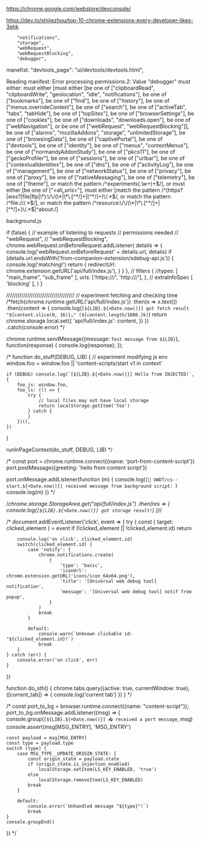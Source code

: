 https://chrome.google.com/webstore/devconsole/

https://dev.to/shijiezhou/top-10-chrome-extensions-every-developer-likes-3ehk

		"notifications",
		"storage",
		"webRequest",
		"webRequestBlocking",
		"debugger",


manefist:
	"devtools_page": "ui/devtools/devtools.html",



Reading manifest: Error processing permissions.2: Value "debugger" must either: must either [must either [be one of ["clipboardRead", "clipboardWrite", "geolocation", "idle", "notifications"], be one of ["bookmarks"], be one of ["find"], be one of ["history"], be one of ["menus.overrideContext"], be one of ["search"], be one of ["activeTab", "tabs", "tabHide"], be one of ["topSites"], be one of ["browserSettings"], be one of ["cookies"], be one of ["downloads", "downloads.open"], be one of ["webNavigation"], or be one of ["webRequest", "webRequestBlocking"]], be one of ["alarms", "mozillaAddons", "storage", "unlimitedStorage"], be one of ["browsingData"], be one of ["captivePortal"], be one of ["devtools"], be one of ["identity"], be one of ["menus", "contextMenus"], be one of ["normandyAddonStudy"], be one of ["pkcs11"], be one of ["geckoProfiler"], be one of ["sessions"], be one of ["urlbar"], be one of ["contextualIdentities"], be one of ["dns"], be one of ["activityLog"], be one of ["management"], be one of ["networkStatus"], be one of ["privacy"], be one of ["proxy"], be one of ["nativeMessaging"], be one of ["telemetry"], be one of ["theme"], or match the pattern /^experiments(\.\w+)+$/], or must either [be one of ["<all_urls>"], must either [match the pattern /^(https?|wss?|file|ftp|\*):\/\/(\*|\*\.[^*/]+|[^*/]+)\/.*$/, or match the pattern /^file:\/\/\/.*$/], or match the pattern /^resource:\/\/(\*|\*\.[^*/]+|[^*/]+)\/.*$|^about:/]



background.js

if (false) {
	// example of listening to requests
	// permissions needed
	// 		"webRequest",
	// 		"webRequestBlocking",
	chrome.webRequest.onBeforeRequest.addListener(
		details => {
			console.log('webRequest.onBeforeRequest' + details.url, details)
			if (details.url.endsWith('from-companion-extension/xdebug-api.js')) {
				console.log('matching!')
				return {
					redirectUrl: chrome.extension.getURL('api/full/index.js'),
				}
			}
		},
		// filters
		{
			//types: [ "main_frame", "sub_frame" ],
			urls: ['https://*/*', 'http://*/*'],
		},
		// extraInfoSpec
		[ 'blocking' ],
	)
}

////////////////////////////////////
// experiment fetching and checking time
/*fetch(chrome.runtime.getURL('api/full/index.js'))
	.then(x => x.text())
	.then(content => {
		console.log(`[${LIB}.${+Date.now()}] got fetch result "${content.slice(0, 16)}…" (${content.length/1000.}k)`)
		return chrome.storage.local.set({
			'api/full/index.js': content,
		})
	})
	.catch(console.error)
*/



chrome.runtime.sendMessage({message: `Test message from ${LIB}`}, function(response) {
	console.log(response);
});

/*
function do_stuff(DEBUG, LIB) {
	// experiment modifying js env
	window.foo = window.foo || 'content-scripts/start v1 in context'

	if (DEBUG) console.log(`[${LIB}.${+Date.now()}] Hello from INJECTED!`, {
		foo_js: window.foo,
		foo_ls: (() => {
			try {
				// local files may not have local storage
				return localStorage.getItem('foo')
			} catch {
			}
		})(),
	})
}

runInPageContext(do_stuff, DEBUG, LIB)
*/



/*
const port = chrome.runtime.connect({name: 'port-from-content-script'})
port.postMessage({greeting: 'hello from content script'})

port.onMessage.addListener(function (m) {
	console.log(`[🧩 UWDT/cs--start.${+Date.now()}] received message from background script: `)
	console.log(m)
})
*/


/*chrome.storage.StorageArea.get("api/full/index.js")
	.then(res => {
		console.log(`[${LIB}.${+Date.now()}] got storage result!`)
	})*/


/*
document.addEventListener('click', event => {
	try {
		const { target: clicked_element } = event
		if (!clicked_element || !clicked_element.id)
			return

		console.log('on click', clicked_element.id)
		switch(clicked_element.id) {
			case 'notify': {
				chrome.notifications.create(
					{
						'type': 'basic',
						'iconUrl': chrome.extension.getURL('icons/icon_64x64.png'),
						'title': '[Universal web debug tool] notification',
						'message': '[Universal web debug tool] notif from popup',
					}
				)
				break
			}

			default:
				console.warn(`Unknown clickable id: "${clicked_element.id}!`)
				break
		}
	} catch (err) {
		console.error('on click', err)
	}
})

function do_sth() {
	chrome.tabs.query({active: true, currentWindow: true}, ([current_tab]) => {
		console.log('current tab')
	})
}
*/



/*
const port_to_bg = browser.runtime.connect({name: "content-script"});
port_to_bg.onMessage.addListener((msg) => {
	console.group(`[${LIB}.${+Date.now()}] 📥 received a port message`, msg)
	console.assert(msg[MSG_ENTRY], 'MSG_ENTRY')

	const payload = msg[MSG_ENTRY]
	const type = payload.type
	switch (type) {
		case MSG_TYPE__UPDATE_ORIGIN_STATE: {
			const origin_state = payload.state
			if (origin_state.is_injection_enabled)
				localStorage.setItem(LS_KEY_ENABLED, 'true')
			else
				localStorage.removeItem(LS_KEY_ENABLED)
			break
		}

		default:
			console.error(`Unhandled message "${type}"!`)
			break
	}
	console.groupEnd()
})
*/
